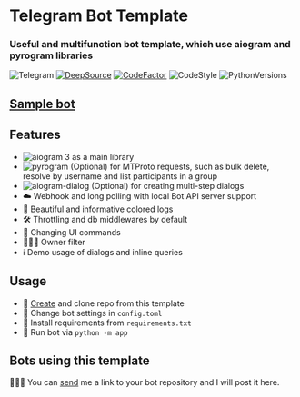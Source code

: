 # Telegram Bot Template

### Useful and multifunction bot template, which use aiogram and pyrogram libraries

![Telegram](https://img.shields.io/badge/Telegram-blue?style=flat&logo=telegram)
[![DeepSource](https://deepsource.io/gh/fast-geek/telegram-bot-template.svg/?label=resolved+issues&show_trend=false&token=xT19E0s_Ut8tM94CcpLA9exx)](https://deepsource.io/gh/fast-geek/telegram-bot-template/?ref=repository-badge)
[![CodeFactor](https://www.codefactor.io/repository/github/fast-geek/telegram-bot-template/badge?s=5c628f092285245c2cbab683d2509317bcca48c9)](https://www.codefactor.io/repository/github/fast-geek/telegram-bot-template)
![CodeStyle](https://img.shields.io/badge/code%20style-black-black)
![PythonVersions](https://img.shields.io/pypi/pyversions/aiogram)

## [Sample bot](https://t.me/sample_lav_bot)

## Features

* ![aiogram 3](https://img.shields.io/badge/dev--3.x-aiogram-blue) as a main library
* ![pyrogram](https://img.shields.io/badge/latest-pyrogram-orange) (Optional) for MTProto requests, such as bulk delete,
  resolve by username and list participants in a group
* ![aiogram-dialog](https://img.shields.io/badge/beta--2.x-aiogram__dialog-green) (Optional) for creating multi-step
  dialogs
* ☁️ Webhook and long polling with local Bot API server support
* 🎨 Beautiful and informative colored logs
* 🛠 Throttling and db middlewares by default
* 📝 Changing UI commands
* 👨🏻‍💻 Owner filter
* ℹ️ Demo usage of dialogs and inline queries

## Usage

* 📌 [Create](https://github.com/fast-geek/telegram-bot-template/generate) and clone repo from this template
* 🔑 Change bot settings in `config.toml`
* 📎 Install requirements from `requirements.txt`
* 🚀 Run bot via `python -m app`

## Bots using this template
👨🏻‍💻 You can [send](https://t.me/fast_geek) me a link to your bot repository and I will post it here.
